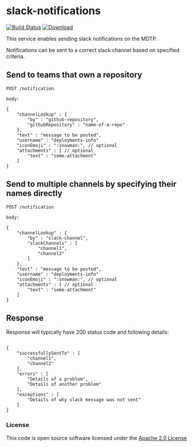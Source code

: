 # slack-notifications

[![Build Status](https://travis-ci.org/hmrc/slack-notifications.svg)](https://travis-ci.org/hmrc/slack-notifications) [ ![Download](https://api.bintray.com/packages/hmrc/releases/slack-notifications/images/download.svg) ](https://bintray.com/hmrc/releases/slack-notifications/_latestVersion)

This service enables sending slack notifications on the MDTP.

Notifications can be sent to a correct slack channel based on specified criteria.

## Send to teams that own a repository

```
POST /notification 

body:

{
    "channelLookup" : {
        "by" : "github-repository",
        "githubRepository" : "name-of-a-repo"
    },
    "text" : "message to be posted",
    "username" : "deployments-info"
    "iconEmoji" : ":snowman:", // optional
    "attachments" : [ // optional
        "text" : "some-attachment"
    ]
}
```

## Send to multiple channels by specifying their names directly

```
POST /notification 

body:

{
    "channelLookup" : {
        "by" : "slack-channel",
        "slackChannels" : [ 
            "channel1",
            "channel2" 
        ]
    },
    "text" : "message to be posted",
    "username" : "deployments-info" 
    "iconEmoji" : ":snowman:", // optional
    "attachments" : [ // optional
        "text" : "some-attachment"
    ]
}
```

## Response

Response will typically have 200 status code and following details:

```

{
    "successfullySentTo" : [ 
        "channel1",
        "channel2" 
    ],
    "errors" : [ 
        "Details of a problem",
        "Details of another problem"
    ],
    "exceptions" : [
        "Details of why slack message was not sent"
    ]
}

```

### License

This code is open source software licensed under the [Apache 2.0 License]("http://www.apache.org/licenses/LICENSE-2.0.html")
